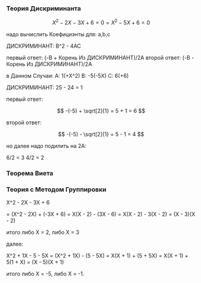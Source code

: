 ### Теория Дискриминанта

$$ X^2 - 2X - 3X + 6 = 0 = X^2 - 5X + 6 = 0 $$

надо вычислить Коефициэнты для:
a,b,c

ДИСКРИМИНАНТ: B^2 - 4AC

первый ответ: (-B + Корень Из ДИСКРИМИНАНТ)/2A
второй ответ: (-B - Корень Из ДИСКРИМИНАНТ)/2A

в Данном Случаи:
A: 1(+X^2)
B: -5(-5X)
C: 6(+6)

ДИСКРИМИНАНТ: 25 - 24 = 1

первый ответ:

$$ -(-5) + \sqrt[2]{1} = 5 + 1 = 6 $$

второй ответ:

$$ -(-5) - \sqrt[2]{1} = 5 - 1 = 4 $$

но далее надо подилить на 2A:

6/2 = 3
4/2 = 2

### Теорема Виета

### Теория с Методом Группировки

X^2 - 2X - 3X + 6

= (X^2 - 2X) + (-3X + 6)
= X(X - 2) - (3X - 6)
= X(X - 2) - 3(X - 2)
= (X - 3)(X - 2)

итого либо X = 2, либо X = 3

далее:

X^2 + 1X - 5 - 5X
= (X^2 + 1X) - (5 - 5X)
= X(X + 1) + (5 + 5X)
= X(X + 1) + 5(1 + X)
= (X - 5)(X + 1)

итого либо X = -5, либо X = -1.
